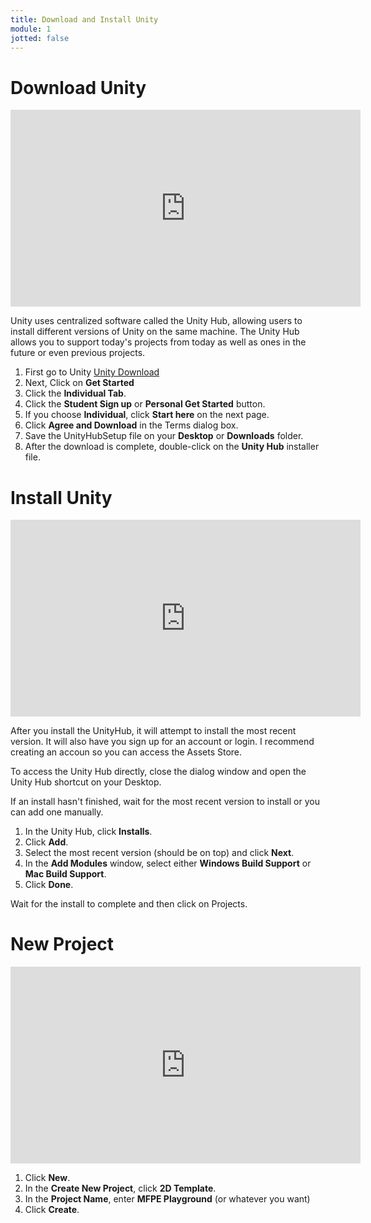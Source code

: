 ```yaml
---
title: Download and Install Unity
module: 1
jotted: false
---
```


# Download Unity

<iframe width="560" height="315" src="https://www.youtube.com/embed/zznSoaVSynM" title="YouTube video player" frameborder="0" allow="accelerometer; autoplay; clipboard-write; encrypted-media; gyroscope; picture-in-picture" allowfullscreen></iframe>

Unity uses centralized software called the Unity Hub, allowing users to install different versions of Unity on the same machine.  The Unity Hub allows you to support today's projects from today as well as ones in the future or even previous projects.

1. First go to Unity <a href="http://unity3d.com/unity/" target="_blank">Unity Download</a>
2. Next, Click on **Get Started**
3. Click the **Individual Tab**.
5. Click the **Student Sign up** or **Personal Get Started** button.
6. If you choose **Individual**, click **Start here** on the next page.
7. Click **Agree and Download** in the Terms dialog box.
8. Save the UnityHubSetup file on your **Desktop** or **Downloads** folder.
8. After the download is complete, double-click on the **Unity Hub** installer file.


# Install Unity

<iframe width="560" height="315" src="https://www.youtube.com/embed/PBE3xqSKTMg" title="YouTube video player" frameborder="0" allow="accelerometer; autoplay; clipboard-write; encrypted-media; gyroscope; picture-in-picture" allowfullscreen></iframe>

After you install the UnityHub, it will attempt to install the most recent version.  It will also have you sign up for an account or login.  I recommend creating an accoun so you can access the Assets Store.

To access the Unity Hub directly, close the dialog window and open the Unity Hub shortcut on your Desktop.

If an install hasn't finished, wait for the most recent version to install or you can add one manually.

1. In the Unity Hub, click **Installs**.
2. Click **Add**.
3. Select the most recent version (should be on top) and click **Next**.
4. In the **Add Modules** window, select either **Windows Build Support** or **Mac Build Support**.
5. Click **Done**.

Wait for the install to complete and then click on Projects.

# New Project

<iframe width="560" height="315" src="https://www.youtube.com/embed/TnTEI_Qy-pw" title="YouTube video player" frameborder="0" allow="accelerometer; autoplay; clipboard-write; encrypted-media; gyroscope; picture-in-picture" allowfullscreen></iframe>

1. Click **New**.
2. In the **Create New Project**, click **2D Template**.
3. In the **Project Name**, enter **MFPE Playground** (or whatever you want)
4. Click **Create**.
